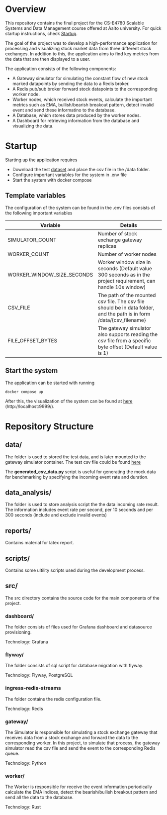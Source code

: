 # Overview

This repository contains the final project for the CS-E4780 Scalable Systems and Data Management course offered at Aalto university. For quick startup instructions, check [Startup](#startup). 

The goal of the project was to develop a high-performance application for processing and visualizing stock market data from three different stock exchanges. In addition to this, the application aims to find key metrics from the data that are then displayed to a user. 

The application consists of the following components:
- A Gateway simulator for simulating the constant flow of new stock marked datapoints by sending the data to a Redis broker. 
- A Redis pub/sub broker forward stock datapoints to the corresponding worker node.
- Worker nodes, which received stock events, calculate the important metrics such as EMA, bullish/bearish breakout pattern, detect invalid event and send these informatino to the database.  
- A Database, which stores data produced by the worker nodes.
- A Dashboard for retrieving information from the database and visualizing the data.

# Startup

Starting up the application requires
- Download the test [dataset](https://zenodo.org/records/6382482) and place the csv file in the /data folder.
- Configure important variables for the system in .env file
- Start the system with docker compose 

## Template variables
The configuration of the system can be found in the .env files consists of the following important variables

| Variable                   | Details |
| --------                   | ------- |
| SIMULATOR_COUNT            | Number of stock exchange gateway replicas    |
| WORKER_COUNT               | Number of worker nodes     |
| WORKER_WINDOW_SIZE_SECONDS | Worker window size in seconds (Default value 300 seconds as in the project requirement, can handle 10s window)   |
| CSV_FILE                   | The path of the mounted csv file. The csv file should be in data folder, and the path is in form /data/{csv_filename}     |
| FILE_OFFSET_BYTES          | The gateway simulator also supports reading the csv file from a specific byte offset (Default value is 1) |


## Start the system
The application can be started with running
```shell
docker compose up
```
After this, the visualization of the system can be found at [here](http://localhost:9999/d/ee39jei2kml1cc/my-dashboard?orgId=1&from=now-5m&to=now&timezone=browser&var-stock_id=MT.NL&var-WORKER_WINDOW_SIZE_SECONDS=10&var-SHOW_MOST_RECENT=10&refresh=10s) (http://localhost:9999/). 

# Repository Structure


## data/
The folder is used to stored the test data, and is later mounted to the gateway simulator container. The test csv file could be found [here](https://zenodo.org/records/6382482)

The **generated_csv_data.py** script is useful for generating the mock data for benchmarking by specifying the incoming event rate and duration.

## data_analysis/
The folder is used to store analysis script the the data incoming rate result. The information includes event rate per second, per 10 seconds and per 300 seconds (include and exclude invalid events)

## reports/
Contains material for latex report.

## scripts/
Contains some ultility scripts used during the development process.

## src/

The src directory contains the source code for the main components of the project.

### dashboard/
The folder consists of files used for Grafana dashboard and datasource provisioning. 

Technology: Grafana

### flyway/
The folder consists of sql script for database migration with flyway.

Technology: Flyway, PostgreSQL

### ingress-redis-streams
The folder contains the redis configuration file.

Technology: Redis

### gateway/

The Simulator is responsible for simulating a stock exchange gateway that receives data from a stock exchange and forward the data to the corresponding worker. In this project, to simulate that process, the gateway simulator read the csv file and send the event to the corresponding Redis queue.

Technology: Python

### worker/
The Worker is responsible for receive the event information periodically calculate the EMA indices, detect the bearish/bullish breakout pattern and send all the data to the database.

Technology: Rust
